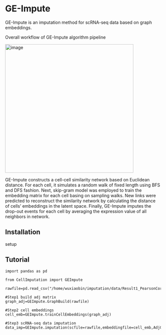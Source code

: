 # GE-Impute

GE-Impute is an imputation method for scRNA-seq data based on graph embeddings.

Overall workflow of GE-Impute algorithm pipeline

<img width="415" alt="image" src="https://user-images.githubusercontent.com/44340233/162195520-e8b84b86-0efe-4fb2-b6ac-786c8a04496f.png">

GE-Impute constructs a cell-cell similarity network based on Euclidean distance. For each cell, it simulates a random walk of fixed length using BFS and DFS fashion. Next, skip-gram model was employed to train the embedding matrix for each cell basing on sampling walks. New links were predicted to reconstruct the similarity network by calculating the distance of cells’ embeddings in the latent space. Finally, GE-Impute imputes the drop-out events for each cell by averaging the expression value of all neighbors in network.

## Installation
setup

## Tutorial

```
import pandas as pd

from CellImputation import GEImpute 

rawfile=pd.read_csv("/home/wuxiaobin/imputation/data/Result1_PearsonCor/mask0_seed0_10x.txt",sep="\t",index_col=0)

#Step1 build adj matrix
graph_adj=GEImpute.GraphBuild(rawfile)

#Step2 cell embeddings
cell_emb=GEImpute.trainCellEmbeddings(graph_adj)

#Step3 scRNA-seq data imputation
data_imp=GEImpute.imputation(scfile=rawfile,embeddingfile=cell_emb,AdjGraph=graph_adj)
```
